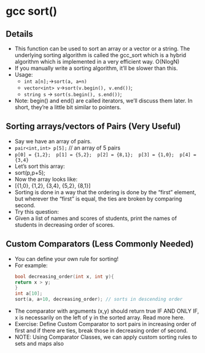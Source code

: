 # gcc sort()

## Details
* This function can be used to sort an array or a vector or a string. The underlying sorting algorithm is called the gcc_sort which is a hybrid algorithm which is implemented in a very efficient way. O(NlogN)
* If you manually write a sorting algorithm, it’ll be slower than this.
* Usage:
    * `int a[n];`->`sort(a, a+n)`
    * `vector<int> v`->`sort(v.begin(), v.end())`;
    * `string s` -> `sort(s.begin(), s.end())`;
* Note: begin() and end() are called iterators, we’ll discuss them later. In short, they’re a little bit similar to pointers.

## Sorting arrays/vectors of Pairs (Very Useful)
* Say we have an array of pairs.
* `pair<int,int> p[5];` // an array of 5 pairs
* `p[0] = {1,2};  p[1] = {5,2};  p[2] = {8,1};  p[3] = {1,0};  p[4] = {3,4}`
* Let’s sort this array:
* sort(p,p+5);
* Now the array looks like:
* [{1,0}, {1,2}, {3,4}, {5,2}, {8,1}]
* Sorting is done in a way that the ordering is done by the “first” element, but wherever the “first” is equal, the ties are broken by comparing second.
* Try this question:
* Given a list of names and scores of students, print the names of students in decreasing order of scores.

## Custom Comparators (Less Commonly Needed)
* You can define your own rule for sorting!
* For example:
    ```c++
    bool decreasing_order(int x, int y){
    return x > y;
    }
    int a[10];
    sort(a, a+10, decreasing_order); // sorts in descending order
    ```
* The comparator with arguments (x,y) should return true IF AND ONLY IF, x is necessarily on the left of y in the sorted array. Read more here.
* Exercise: Define Custom Comparator to sort pairs in increasing order of first and if there are ties, break those in decreasing order of second.
* NOTE: Using Comparator Classes, we can apply custom sorting rules to sets and maps also
